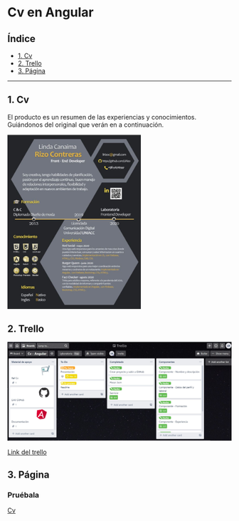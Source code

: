 # Cv en Angular 
## Índice

* [1. Cv](#1-Cv)
* [2. Trello](#2-Trello)
* [3. Página](#3-Página)

***

## 1. Cv

El producto es un resumen de las experiencias y conocimientos. Guiándonos del original que verán en a continuación. 

<img src="https://github.com/LiRizo/cvRizoLi/blob/master/src/assets/img/cv.JPG?raw=true" width= 300px>

## 2. Trello

<img src="https://github.com/LiRizo/cvRizoLi/blob/master/src/assets/img/trelloCvAngular.JPG?raw=true">

[Link del trello]( https://trello.com/b/OAnYYeuN/cv-angular)

## 3. Página

### Pruébala

[Cv](https://cv-rizoli.web.app/home)

